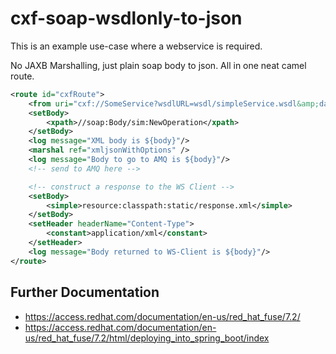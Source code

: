 # cxf-soap-wsdlonly-to-json

This is an example use-case where a webservice is required.

No JAXB Marshalling, just plain soap body to json.  All in one neat camel route.

```xml
<route id="cxfRoute">
    <from uri="cxf://SomeService?wsdlURL=wsdl/simpleService.wsdl&amp;dataFormat=RAW"/>
    <setBody>
        <xpath>//soap:Body/sim:NewOperation</xpath>
    </setBody>
    <log message="XML body is ${body}"/>
    <marshal ref="xmljsonWithOptions" />
    <log message="Body to go to AMQ is ${body}"/>
    <!-- send to AMQ here -->

    <!-- construct a response to the WS Client -->
    <setBody>
        <simple>resource:classpath:static/response.xml</simple>
    </setBody>
    <setHeader headerName="Content-Type">
        <constant>application/xml</constant>
    </setHeader>
    <log message="Body returned to WS-Client is ${body}"/>
</route>
```


## Further Documentation

- https://access.redhat.com/documentation/en-us/red_hat_fuse/7.2/
- https://access.redhat.com/documentation/en-us/red_hat_fuse/7.2/html/deploying_into_spring_boot/index

